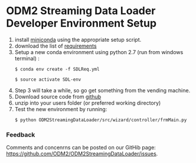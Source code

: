 # ODM2 Streaming Data Loader Developer Environment Setup

1. install [miniconda](http://repo.continuum.io/miniconda/index.html) using the appropriate setup script.
2. download the list of [requirements](https://github.com/ODM2/ODM2StreamingDataLoader/blob/master/SDLReq.txt)
3. Setup a new conda environment using python 2.7 (run from windows terminal) :
    ```
    $ conda env create -f SDLReq.yml
    
    $ source activate SDL-env
    ```
4. Step 3 will take a while, so go get something from the vending machine.
5. Download source code from [github](https://github.com/ODM2/ODM2StreamingDataLoader/archive/master.zip)
6. unzip into your users folder (or preferred working directory)
7. Test the new environment by running:
    ```
    $ python ODM2StreamingDataLoader/src/wizard/controller/frmMain.py
    ```
 

### Feedback
Comments and concenrns can be posted on our GitHib page: https://github.com/ODM2/ODM2StreamingDataLoader/issues.
